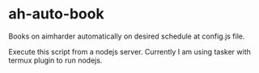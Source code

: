 ﻿# ah-auto-book
 
 Books on aimharder automatically on desired schedule at config.js file.
 
Execute this script from a nodejs server. Currently I am using tasker with termux plugin to run nodejs.
